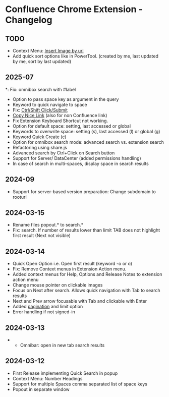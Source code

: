 # Confluence Chrome Extension - Changelog


## TODO
* Context Menu: [Insert Image by url](https://tdalon.blogspot.com/2024/01/confluence-insert-webimage.html)
* Add quick sort options like in PowerTool. (created by me, last updated by me, sort by last updated)

## 2025-07
*: Fix: omnibox search with #label
* Option to pass space key as argument in the query
* Keyword to quick navigate to space
* Fix: [Ctrl/Shift Click/Submit](https://www.perplexity.ai/search/in-my-chrome-extension-i-have-M_y8SHhqQ6KNjgPviHNC3g) 
* [Copy Nice Link](README.md#copy-link) (also for non Confluence link)
* Fix Extension Keyboard Shortcut not working.
* Option for default space: setting, last accessed or global
* Keywords to overwrite space: setting (s), last accessed (l) or global (g)
* Keyword Quick Create (c)
* Option for omnibox search mode: advanced search vs. extension search
* Refactoring using share.js
* Advanced search by Ctrl+Click on Search button
* Support for Server/ DataCenter (added permissions handling)
* In case of search in multi-spaces, display space in search results

## 2024-09
* Support for server-based version preparation: Change subdomain to rooturl

## 2024-03-15
* Rename files popout.* to search.*
* Fix: search. If number of results lower than limit TAB does not highlight first result (Next not visible)

## 2024-03-14
* Quick Open Option i.e. Open first result (keyword -o or o)
* Fix: Remove Context menus in Extension Action menu.
* Added context menus for Help, Options and Release Notes to extension action menu
* Change mouse pointer on clickable images
* Focus on Next after search. Allows quick navigation with Tab to search results
* Next and Prev arrow focusable with Tab and clickable with Enter
* Added [pagination](https://developer.atlassian.com/server/confluence/pagination-in-the-rest-api/) and limit option
* Error handling if not signed-in

## 2024-03-13
* * Omnibar: open in new tab search results

## 2024-03-12
* First Release implementing Quick Search in popup
* Context Menu: Number Headings
* Support for multiple Spaces comma separated list of space keys
* Popout in separate window
